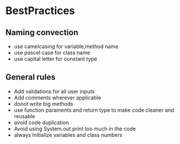 # BestPractices

## Naming convection
- use camelcasing for variable,method name
- use pascel case for class name
- use capital letter for constant type

## General rules 
- Add validations for all user inputs
- Add comments wherever applicable 
- donot write big methods
- use function paraments and return type to make code cleaner and reusable
- avoid code duplication
- Avoid using System.out.print too much in the code
-  always Initialize variables and class numbers
